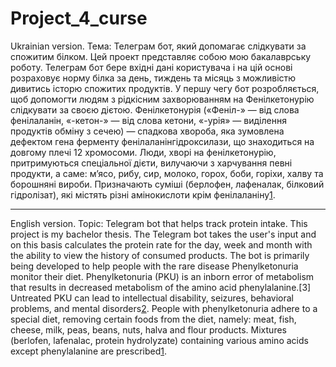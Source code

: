 # Project_4_curse
Ukrainian version.
Тема: Телеграм бот, який допомагає слідкувати за спожитим білком.
Цей проект представляє собою мою бакалаврську роботу. Телеграм бот бере вхідні дані користувача і на цій основі розраховує норму білка за день, тиждень та місяць з можливістю дивитись історю спожитих продуктів. У першу чегу бот розробляється, щоб допомогти людям з рідкісним захворюванням на Фенілкетонурію слідкувати за своєю дієтою.
Фенілкетонурія («Феніл-» — від слова фенілаланін, «-кетон-» — від слова кетони, «-урія» — виділення продуктів обміну з сечею) — спадкова хвороба, яка зумовлена дефектом гена ферменту фенілаланінгідроксилази, що знаходиться на довгому плечі 12 хромосоми. Люди, хворі на фенілкетонурію, притримуються спеціальної дієти, вилучаючи з харчування певні продукти, а саме: м’ясо, рибу, сир, молоко, горох, боби, горіхи, халву та борошняні вироби. Призначають суміші (берлофен, лафеналак, білковий гідролізат), які містять різні амінокислоти крім фенілаланіну[1](https://uk.wikipedia.org/wiki/%D0%A4%D0%B5%D0%BD%D1%96%D0%BB%D0%BA%D0%B5%D1%82%D0%BE%D0%BD%D1%83%D1%80%D1%96%D1%8F).

---
English version.
Topic: Telegram bot that helps track protein intake.
This project is my bachelor thesis. The Telegram bot takes the user's input and on this basis calculates the protein rate for the day, week and month with the ability to view the history of consumed products. The bot is primarily being developed to help people with the rare disease Phenylketonuria monitor their diet.
Phenylketonuria (PKU) is an inborn error of metabolism that results in decreased metabolism of the amino acid phenylalanine.[3] Untreated PKU can lead to intellectual disability, seizures, behavioral problems, and mental disorders[2](https://en.wikipedia.org/wiki/Phenylketonuria). People with phenylketonuria adhere to a special diet, removing certain foods from the diet, namely: meat, fish, cheese, milk, peas, beans, nuts, halva and flour products. Mixtures (berlofen, lafenalac, protein hydrolyzate) containing various amino acids except phenylalanine are prescribed[1](https://uk.wikipedia.org/wiki/%D0%A4%D0%B5%D0%BD%D1%96%D0%BB%D0%BA%D0%B5%D1%82%D0%BE%D0%BD%D1%83%D1%80%D1%96%D1%8F).
